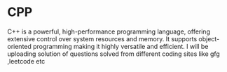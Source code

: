 # CPP
C++ is a powerful, high-performance programming language, offering extensive control over system resources and memory. It supports object-oriented programming making it highly versatile and efficient. I will be uploading solution of questions solved from different coding sites like gfg ,leetcode etc
